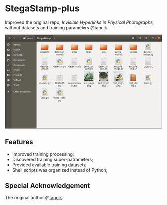 # StegaStamp-plus
Improved the original repo, <i>Invisible Hyperlinks in Physical Photographs,</i> without datasets and training parameters @tancik.

<div align="center">
  <img src="profile.png" alt="Charmve's Stats">
</div>

## Features

- Improved training processing;
- Discovered training super-patrameters;
- Provided available training datasets;
- Shell scripts was organized instead of Python;

## Special Acknowledgement

The original author @[tancik](https://github.com/tancik).
